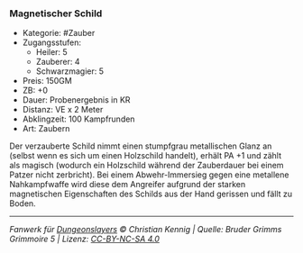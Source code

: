 ### Magnetischer Schild

- Kategorie: #Zauber
- Zugangsstufen:
  - Heiler: 5
  - Zauberer: 4
  - Schwarzmagier: 5
- Preis: 150GM
- ZB: +0
- Dauer: Probenergebnis in KR
- Distanz: VE x 2 Meter
- Abklingzeit: 100 Kampfrunden
- Art: Zaubern



Der verzauberte Schild nimmt einen stumpfgrau metallischen Glanz an (selbst wenn es sich um einen Holzschild handelt), erhält PA +1 und zählt als magisch (wodurch ein Holzschild während der Zauberdauer bei einem Patzer nicht zerbricht). Bei einem Abwehr-Immersieg gegen eine metallene Nahkampfwaffe wird diese dem Angreifer aufgrund der starken magnetischen Eigenschaften des Schilds aus der Hand gerissen und fällt zu Boden.

---

_Fanwerk für [Dungeonslayers](https://www.dungeonslayers.net/) © Christian Kennig | Quelle: Bruder Grimms Grimmoire 5 | Lizenz: [CC-BY-NC-SA 4.0](https://creativecommons.org/licenses/by-nc-sa/4.0/deed.de)_
